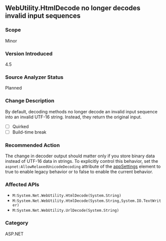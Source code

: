 ## WebUtility.HtmlDecode no longer decodes invalid input sequences

### Scope
Minor

### Version Introduced
4.5

### Source Analyzer Status
Planned

### Change Description
By default, decoding methods no longer decode an invalid input sequence into an invalid UTF-16 string. Instead, they return the original input.

- [ ] Quirked
- [ ] Build-time break

### Recommended Action
The change in decoder output should matter only if you store binary data instead of UTF-16 data in strings. To explicitly control this behavior, set the `aspnet:AllowRelaxedUnicodeDecoding` attribute of the [appSettings](https://msdn.microsoft.com/en-us/library/ms228154(v=vs.110).aspx) element to true to enable legacy behavior or to false to enable the current behavior.

### Affected APIs
* `M:System.Net.WebUtility.HtmlDecode(System.String)`
* `M:System.Net.WebUtility.HtmlDecode(System.String,System.IO.TextWriter)`
* `M:System.Net.WebUtility.UrlDecode(System.String)`

### Category
ASP.NET

<!--
    ### Notes
    This only matters if you store binary data instead of UTF-16 data in string. An analyzer may not add much beyond ApiPort, but we could do basic parameter analysis and potentially implement a code fix
-->

<!-- breaking change id: 61 -->
